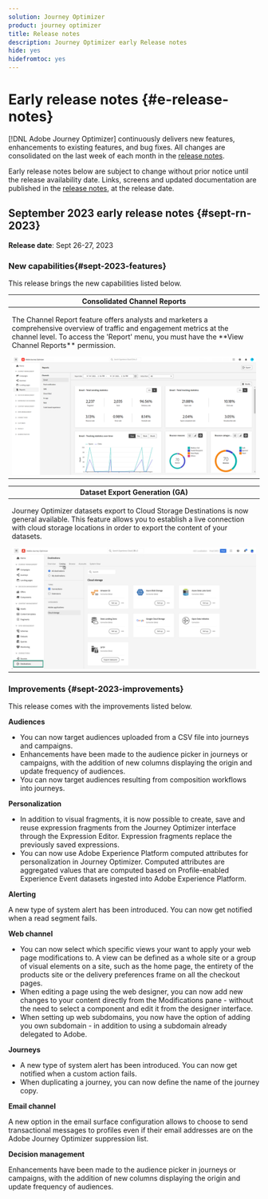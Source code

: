 ```yaml
---
solution: Journey Optimizer
product: journey optimizer
title: Release notes
description: Journey Optimizer early Release notes
hide: yes
hidefromtoc: yes
---
```

# Early release notes {#e-release-notes}

[!DNL Adobe Journey Optimizer] continuously delivers new features, enhancements to existing features, and bug fixes. All changes are consolidated on the last week of each month in the [release notes](release-notes.md). 

Early release notes below are subject to change without prior notice until the release availability date. Links, screens and updated documentation are published  in the [release notes](release-notes.md), at the release date.

## September 2023 early release notes {#sept-rn-2023}

**Release date**: Sept 26-27, 2023

### New capabilities{#sept-2023-features}

This release brings the new capabilities listed below.

<table>
<thead>
<tr>
<th><strong>Consolidated Channel Reports</strong><br/></th>
</tr>
</thead>
<tbody>
<tr>
<td>
<p>The Channel Report feature offers analysts and marketers a comprehensive overview of traffic and engagement metrics at the channel level. To access the 'Report' menu, you must have the **View Channel Reports** permission.</p>
<img src="assets/channel-reports.png"/>
<!--p>For more information, refer to the <a href="../in-app/get-started-in-app.md">detailed documentation</a>.</p-->
</tr>
</tbody>
</table>


<table>
<thead>
<tr>
<th><strong>Dataset Export Generation (GA)</strong><br/></th>
</tr>
</thead>
<tbody>
<tr>
<td>
<p>Journey Optimizer datasets export to Cloud Storage Destinations is now general available. This feature allows you to establish a live connection with cloud storage locations in order to export the content of your datasets.</p>
<img src="../data/assets/dataset-export-setup.png">
<!--p>For more information, refer to the <a href="../audience/get-started-audience-orchestration.md">detailed documentation</a>.</p-->
</td>
</tr>
</tbody>
</table>


### Improvements {#sept-2023-improvements}

This release comes with the improvements listed below.

**Audiences**

* You can now target audiences uploaded from a CSV file into journeys and campaigns.
* Enhancements have been made to the audience picker in journeys or campaigns, with the addition of new columns displaying the origin and update frequency of audiences.
* You can now target audiences resulting from composition workflows into journeys. 

**Personalization**

* In addition to visual fragments, it is now possible to create, save and reuse expression fragments from the Journey Optimizer interface through the Expression Editor. Expression fragments replace the previously saved expressions.    
* You can now use Adobe Experience Platform computed attributes for personalization in Journey Optimizer. Computed attributes are aggregated values that are computed based on Profile-enabled Experience Event datasets ingested into Adobe Experience Platform.    

**Alerting**

A new type of system alert has been introduced. You can now get notified when a read segment fails.    

**Web channel**

* You can now select which specific views your want to apply your web page modifications to. A view can be defined as a whole site or a group of visual elements on a site, such as the home page, the entirety of the products site or the delivery preferences frame on all the checkout pages.  
* When editing a page using the web designer, you can now add new changes to your content directly from the Modifications pane - without the need to select a component and edit it from the designer interface.
* When setting up web subdomains, you now have the option of adding you own subdomain - in addition to using a subdomain already delegated to Adobe.    

**Journeys**

* A new type of system alert has been introduced. You can now get notified when a custom action fails.
* When duplicating a journey, you can now define the name of the journey copy.


**Email channel**

A new option in the email surface configuration allows to choose to send transactional messages to profiles even if their email addresses are on the Adobe Journey Optimizer suppression list.    

**Decision management**

Enhancements have been made to the audience picker in journeys or campaigns, with the addition of new columns displaying the origin and update frequency of audiences.    
